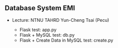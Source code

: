 ## Database System EMI

- Lecture: NTNU TAHRD Yun-Cheng Tsai (Pecu)

  - Flask test: app.py
  - Flask + MySQL test: db.py
  - Flask + Create Data in MySQL test: create.py
